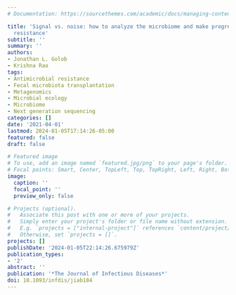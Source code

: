 ```yaml
---
# Documentation: https://sourcethemes.com/academic/docs/managing-content/

title: 'Signal vs. noise: how to analyze the microbiome and make progress on antimicrobial
  resistance'
subtitle: ''
summary: ''
authors:
- Jonathan L. Golob
- Krishna Rao
tags:
- Antimicrobial resistance
- Fecal microbiota transplantation
- Metagenomics
- Microbial ecology
- Microbiome
- Next generation sequencing
categories: []
date: '2021-04-01'
lastmod: 2024-01-05T17:14:26-05:00
featured: false
draft: false

# Featured image
# To use, add an image named `featured.jpg/png` to your page's folder.
# Focal points: Smart, Center, TopLeft, Top, TopRight, Left, Right, BottomLeft, Bottom, BottomRight.
image:
  caption: ''
  focal_point: ''
  preview_only: false

# Projects (optional).
#   Associate this post with one or more of your projects.
#   Simply enter your project's folder or file name without extension.
#   E.g. `projects = ["internal-project"]` references `content/project/deep-learning/index.md`.
#   Otherwise, set `projects = []`.
projects: []
publishDate: '2024-01-05T22:14:26.675979Z'
publication_types:
- '2'
abstract: ''
publication: '*The Journal of Infectious Diseases*'
doi: 10.1093/infdis/jiab184
---
```

